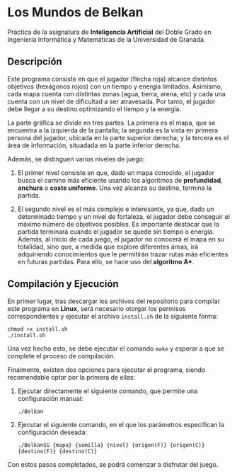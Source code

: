 # Los Mundos de Belkan

Práctica de la asignatura de **Inteligencia Artificial** del Doble Grado en Ingeniería Informática y Matemáticas de la Universidad de Granada.

## Descripción

Este programa consiste en que el jugador (flecha roja) alcance distintos objetivos (hexágonos rojos) con un tiempo y energía limitados. Asimismo, cada mapa cuenta con distintas zonas (agua, tierra, arena, etc) y cada una cuenta con un nivel de dificultad a ser atravesada. Por tanto, el jugador debe llegar a su destino optimizando el tiempo y la energía.

La parte gráfica se divide en tres partes. La primera es el mapa, que se encuentra a la izquierda de la pantalla; la segunda es la vista en primera persona del jugador, ubicada en la parte superior derecha; y la tercera es el área de información, situadada en la parte inferior derecha.

Además, se distinguen varios niveles de juego:

1. El primer nivel consiste en que, dado un mapa conocido, el jugador busca el camino más eficiente usando los algoritmos de **profundidad**, **anchura** o **coste uniforme**. Una vez alcanza su destino, termina la partida.

2. El segundo nivel es el más complejo e interesante, ya que, dado un determinado tiempo y un nivel de fortaleza, el jugador debe conseguir el máximo número de objetivos posibles. Es importante destacar que la partida terminará cuando el jugador se quede sin tiempo o energía. Además, al inicio de cada juego, el jugador no conocerá el mapa en su totalidad, sino que, a medida que explore diferentes áreas, irá adquiriendo conocimientos que le permitirán trazar rutas más eficientes en futuras partidas. Para ello, se hace uso del **algoritmo A\***.

## Compilación y Ejecución

En primer lugar, tras descargar los archivos del repositorio para compilar este programa en **Linux**, será necesario otorgar los permisos correspondientes y ejecutar el archivo ``install.sh`` de la siguiente forma:

````
chmod +x install.sh
./install.sh
````

Una vez hecho esto, se debe ejecutar el comando ``make`` y esperar a que se complete el proceso de compilación.

Finalmente, existen dos opciones para ejecutar el programa, siendo recomendable optar por la primera de ellas:

1. Ejecutar directamente el siguiente comando, que permite una configuración manual:

    ``./Belkan``

2. Ejecutar el siguiente comando, en el que los parámetros especifican la configuración deseada:

    ``./BelkanSG {mapa} {semilla} {nivel} {origen(F)} {origen(C)} {destino(F)} {destino(C)}``

Con estos pasos completados, se podrá comenzar a disfrutar del juego.
